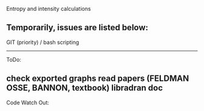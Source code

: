 Entropy and intensity calculations

Temporarily, issues are listed below:
-------------------------------------

GIT (priority) / bash scripting

----
ToDo:

check exported graphs
read papers (FELDMAN OSSE, BANNON, textbook)
libradran doc
--
Code Watch Out:
